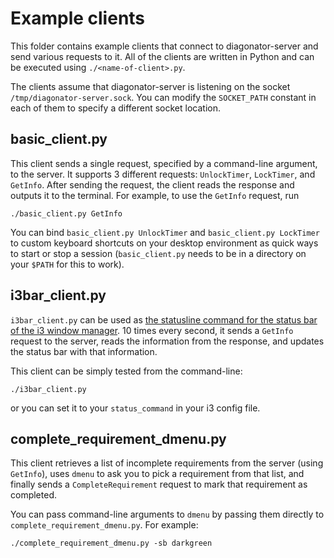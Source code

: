 # Example clients

This folder contains example clients that connect to diagonator-server and send various requests to it. All of the clients are written in Python and can be executed using `./<name-of-client>.py`.

The clients assume that diagonator-server is listening on the socket `/tmp/diagonator-server.sock`. You can modify the `SOCKET_PATH` constant in each of them to specify a different socket location.

## basic_client.py

This client sends a single request, specified by a command-line argument, to the server. It supports 3 different requests: `UnlockTimer`, `LockTimer`, and `GetInfo`. After sending the request, the client reads the response and outputs it to the terminal. For example, to use the `GetInfo` request, run

```
./basic_client.py GetInfo
```

You can bind `basic_client.py UnlockTimer` and `basic_client.py LockTimer` to custom keyboard shortcuts on your desktop environment as quick ways to start or stop a session (`basic_client.py` needs to be in a directory on your `$PATH` for this to work).

## i3bar_client.py

`i3bar_client.py` can be used as [the statusline command for the status bar of the i3 window manager](https://i3wm.org/docs/userguide.html#status_command). 10 times every second, it sends a `GetInfo` request to the server, reads the information from the response, and updates the status bar with that information.

This client can be simply tested from the command-line:

```
./i3bar_client.py
```

or you can set it to your `status_command` in your i3 config file.

## complete_requirement_dmenu.py

This client retrieves a list of incomplete requirements from the server (using `GetInfo`), uses `dmenu` to ask you to pick a requirement from that list, and finally sends a `CompleteRequirement` request to mark that requirement as completed.

You can pass command-line arguments to `dmenu` by passing them directly to `complete_requirement_dmenu.py`. For example:

```
./complete_requirement_dmenu.py -sb darkgreen
```

